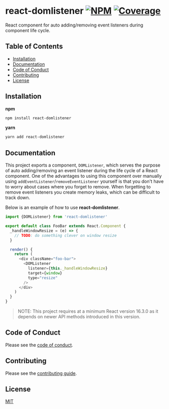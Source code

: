 # react-domlistener [![NPM][npm-img]][npm-url] [![Coverage][cov-img]][cov-url]

React component for auto adding/removing event listeners during component life cycle.

## Table of Contents

*   [Installation](#installation)
*   [Documentation](#documentation)
*   [Code of Conduct](#code-of-conduct)
*   [Contributing](#contributing)
*   [License](#license)

## Installation

**npm**

```bash
npm install react-domlistener
```

**yarn**

```bash
yarn add react-domlistener
```

## Documentation

This project exports a component, `DOMListener`, which serves the purpose of auto adding/removing an event listener during the life cycle of a React component. One of the advantages to using this component over manually using `addEventListener`/`removeEventListener` yourself is that you don't have to worry about cases where you forget to remove. When forgetting to remove event listeners you create memory leaks, which can be difficult to track down.

Below is an example of how to use **react-domlistener**.

```js
import {DOMListener} from 'react-domlistener'

export default class FooBar extends React.Component {
  _handleWindowResize = (e) => {
    // TODO: do something clever on window resize
  }

  render() {
    return (
      <div className="foo-bar">
        <DOMListener
          listener={this._handleWindowResize}
          target={window}
          type="resize"
        />
      </div>
    )
  }
}
```

> NOTE: This project requires at a minimum React version 16.3.0 as it depends on newer API methods introduced in this version.

## Code of Conduct

Please see the [code of conduct](CODE_OF_CONDUCT.md).

## Contributing

Please see the [contributing guide](CONTRIBUTING.md).

## License

[MIT](LICENSE.md)

[cov-img]: https://img.shields.io/codecov/c/github/dogma-io/react-domlistener.svg "Code Coverage"
[cov-url]: https://codecov.io/gh/dogma-io/react-domlistener

[npm-img]: https://img.shields.io/npm/v/react-domlistener.svg "NPM Version"
[npm-url]: https://www.npmjs.com/package/react-domlistener
